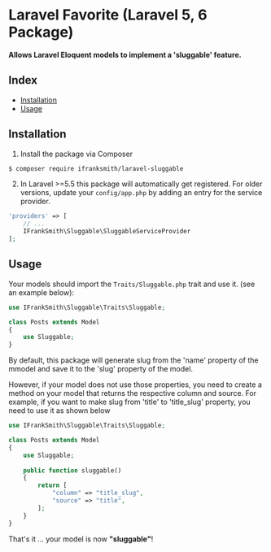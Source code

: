 # Laravel Favorite (Laravel 5, 6 Package)


**Allows Laravel Eloquent models to implement a 'sluggable' feature.**

## Index

- [Installation](#installation)
- [Usage](#usage)

## Installation

1) Install the package via Composer

```bash
$ composer require ifranksmith/laravel-sluggable
```

2) In Laravel >=5.5 this package will automatically get registered. For older versions, update your `config/app.php` by adding an entry for the service provider.

```php
'providers' => [
    // ...
    IFrankSmith\Sluggable\SluggableServiceProvider
];
```

## Usage

Your models should import the `Traits/Sluggable.php` trait and use it.
(see an example below):

```php
use IFrankSmith\Sluggable\Traits\Sluggable;

class Posts extends Model
{
	use Sluggable;
}
```

By default, this package will generate slug from the 'name' property of the mmodel and save it to the 'slug' property of the model.

However, if your model does not use those properties, you need to create a method on your model that returns the respective column and source.
For example, if you want to make slug from 'title' to 'title_slug' property, you need to use it as shown below

```php
use IFrankSmith\Sluggable\Traits\Sluggable;

class Posts extends Model
{
    use Sluggable;
    
    public function sluggable()
    {
        return [
            "column" => "title_slug",
            "source" => "title",
        ];
    }
}
```

That's it ... your model is now **"sluggable"**!


<!-- 
## License

The MIT License (MIT). Please see [License File](LICENSE.md) for more information.

[ico-version]: https://img.shields.io/packagist/v/ChristianKuri/laravel-favorite.svg?style=flat-square
[ico-license]: https://img.shields.io/badge/license-MIT-brightgreen.svg?style=flat-square
[ico-travis]: https://img.shields.io/travis/ChristianKuri/laravel-favorite/master.svg?style=flat-square
[ico-scrutinizer]: https://img.shields.io/scrutinizer/coverage/g/ChristianKuri/laravel-favorite.svg?style=flat-square
[ico-code-quality]: https://img.shields.io/scrutinizer/g/ChristianKuri/laravel-favorite.svg?style=flat-square
[ico-downloads]: https://img.shields.io/packagist/dt/ChristianKuri/laravel-favorite.svg?style=flat-square

[link-packagist]: https://packagist.org/packages/ChristianKuri/laravel-favorite
[link-travis]: https://travis-ci.org/ChristianKuri/laravel-favorite
[link-scrutinizer]: https://scrutinizer-ci.com/g/ChristianKuri/laravel-favorite/code-structure
[link-code-quality]: https://scrutinizer-ci.com/g/ChristianKuri/laravel-favorite
[link-downloads]: https://packagist.org/packages/ChristianKuri/laravel-favorite
[link-author]: https://github.com/ChristianKuri
[link-contributors]: ../../contributors -->
